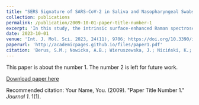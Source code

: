 ```yaml
---
title: "SERS Signature of SARS-CoV-2 in Saliva and Nasopharyngeal Swabs: Towards Perspective COVID-19 Point-of-Care Diagnostics"
collection: publications
permalink: /publication/2009-10-01-paper-title-number-1
excerpt: 'In this study, the intrinsic surface-enhanced Raman spectroscopy (SERS)-based approach coupled with chemometric analysis was adopted to establish the biochemical fingerprint of SARS-CoV-2 infected human fluids: saliva and nasopharyngeal swabs. The numerical methods, partial least squares discriminant analysis (PLS-DA) and support vector machine classification (SVMC), facilitated the spectroscopic identification of the viral-specific molecules, molecular changes, and distinct physiological signatures of pathetically altered fluids. Next, we developed the reliable classification model for fast identification and differentiation of negative CoV(−) and positive CoV(+) groups. The PLS-DA calibration model was described by a great statistical value—RMSEC and RMSECV below 0.3 and R2cal at the level of ~0.7 for both type of body fluids. The calculated diagnostic parameters for SVMC and PLS-DA at the stage of preparation of calibration model and classification of external samples simulating real diagnostic conditions evinced high accuracy, sensitivity, and specificity for saliva specimens. Here, we outlined the significant role of neopterin as the biomarker in the prediction of COVID-19 infection from nasopharyngeal swab. We also observed the increased content of nucleic acids of DNA/RNA and proteins such as ferritin as well as specific immunoglobulins. The developed SERS for SARS-CoV-2 approach allows: (i) fast, simple and non-invasive collection of analyzed specimens; (ii) fast response with the time of analysis below 15 min, and (iii) sensitive and reliable SERS-based screening of COVID-19 disease.'
date: 2023-10-01
venue: 'Int. J. Mol. Sci. 2023, 24(11), 9706; https://doi.org/10.3390/ijms24119706'
paperurl: 'http://academicpages.github.io/files/paper1.pdf'
citation: 'Berus, S.M.; Nowicka, A.B.; Wieruszewska, J.; Niciński, K.; Kowalska, A.A.; Szymborski, T.R.; Dróżdż, I.; Borowiec, M.; Waluk, J.; Kamińska, A. SERS Signature of SARS-CoV-2 in Saliva and Nasopharyngeal Swabs: Towards Perspective COVID-19 Point-of-Care Diagnostics. Int. J. Mol. Sci. 2023, 24, 9706. https://doi.org/10.3390/ijms24119706'
---
```

This paper is about the number 1. The number 2 is left for future work.

[Download paper here](http://academicpages.github.io/files/paper1.pdf)

Recommended citation: Your Name, You. (2009). "Paper Title Number 1." <i>Journal 1</i>. 1(1).
